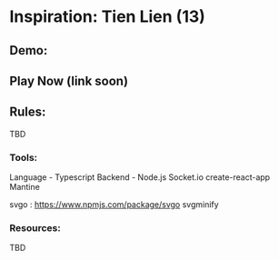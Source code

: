 # Inspiration: Tien Lien (13) 

## Demo:


## Play Now (link soon)

## Rules:
TBD

### Tools:

Language - Typescript
Backend - Node.js
Socket.io
create-react-app
Mantine

svgo : https://www.npmjs.com/package/svgo 
svgminify
### Resources:

TBD

